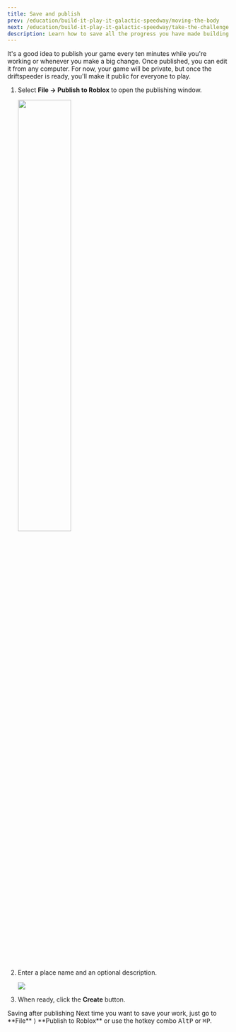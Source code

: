 ```yaml
---
title: Save and publish
prev: /education/build-it-play-it-galactic-speedway/moving-the-body
next: /education/build-it-play-it-galactic-speedway/take-the-challenge
description: Learn how to save all the progress you have made building a spaceship in the Roblox Build It Play It Galactic Speedway challenge.
---
```


It's a good idea to publish your game every ten minutes while you're working or whenever you make a big change. Once published, you can edit it from any computer. For now, your game will be private, but once the driftspeeder is ready, you'll make it public for everyone to play.

1. Select **File → Publish to Roblox** to open the publishing window.

   <img src="../../assets/education/build-it-play-it-galactic-speedway/save-and-publish/publish-to-roblox.png" width="50%" />

2. Enter a place name and an optional description.

   <img src="../../assets/education/general/name-description.png" />

3. When ready, click the **Create** button.

<Alert severity="info">
<AlertTitle>Saving after publishing</AlertTitle>
Next time you want to save your work, just go to **File** ⟩ **Publish to Roblox** or use the hotkey combo <kbd>Alt</kbd><kbd>P</kbd> or <kbd>⌘</kbd><kbd>P</kbd>.
</Alert>
